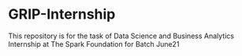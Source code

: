 # GRIP-Internship
This repository is for the task of Data Science and Business Analytics Internship at The Spark Foundation for Batch June21
